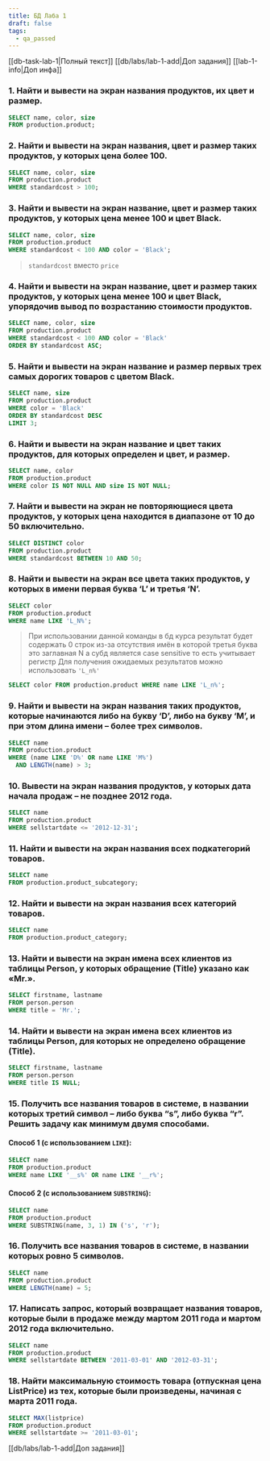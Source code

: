 ```yaml
---
title: БД Лаба 1
draft: false
tags:
  - qa_passed
---
```


[[db-task-lab-1|Полный текст]]
[[db/labs/lab-1-add|Доп задания]]
[[lab-1-info|Доп инфа]]

### 1. Найти и вывести на экран названия продуктов, их цвет и размер.

```sql
SELECT name, color, size
FROM production.product;
```

### 2. Найти и вывести на экран названия, цвет и размер таких продуктов, у которых цена более 100.

```sql
SELECT name, color, size
FROM production.product
WHERE standardcost > 100;
```

### 3. Найти и вывести на экран название, цвет и размер таких продуктов, у которых цена менее 100 и цвет Black.

```sql
SELECT name, color, size
FROM production.product
WHERE standardcost < 100 AND color = 'Black';
```

> `standardcost` вместо `price`

### 4. Найти и вывести на экран название, цвет и размер таких продуктов, у которых цена менее 100 и цвет Black, упорядочив вывод по возрастанию стоимости продуктов.

```sql
SELECT name, color, size
FROM production.product
WHERE standardcost < 100 AND color = 'Black'
ORDER BY standardcost ASC;
```

### 5. Найти и вывести на экран название и размер первых трех самых дорогих товаров с цветом Black.

```sql
SELECT name, size
FROM production.product
WHERE color = 'Black'
ORDER BY standardcost DESC
LIMIT 3;
```

### 6. Найти и вывести на экран название и цвет таких продуктов, для которых определен и цвет, и размер.

```sql
SELECT name, color
FROM production.product
WHERE color IS NOT NULL AND size IS NOT NULL;
```

### 7. Найти и вывести на экран не повторяющиеся цвета продуктов, у которых цена находится в диапазоне от 10 до 50 включительно.

```sql
SELECT DISTINCT color
FROM production.product
WHERE standardcost BETWEEN 10 AND 50;
```

### 8. Найти и вывести на экран все цвета таких продуктов, у которых в имени первая буква ‘L’ и третья ‘N’.

```sql
SELECT color
FROM production.product
WHERE name LIKE 'L_N%';
```

> При использовании данной команды в бд курса результат будет содержать 0 строк из-за отсутствия имён в которой третья буква это заглавная N а субд является case sensitive то есть учитывает регистр
> Для получения ожидаемых результатов можно использовать `'L_n%'`

```sql
SELECT color FROM production.product WHERE name LIKE 'L_n%';
```

### 9. Найти и вывести на экран названия таких продуктов, которые начинаются либо на букву ‘D’, либо на букву ‘M’, и при этом длина имени – более трех символов.

```sql
SELECT name
FROM production.product
WHERE (name LIKE 'D%' OR name LIKE 'M%')
  AND LENGTH(name) > 3;
```

### 10. Вывести на экран названия продуктов, у которых дата начала продаж – не позднее 2012 года.

```sql
SELECT name
FROM production.product
WHERE sellstartdate <= '2012-12-31';
```

### 11. Найти и вывести на экран названия всех подкатегорий товаров.

```sql
SELECT name
FROM production.product_subcategory;
```

### 12. Найти и вывести на экран названия всех категорий товаров.

```sql
SELECT name
FROM production.product_category;
```

### 13. Найти и вывести на экран имена всех клиентов из таблицы Person, у которых обращение (Title) указано как «Mr.».

```sql
SELECT firstname, lastname
FROM person.person
WHERE title = 'Mr.';
```

### 14. Найти и вывести на экран имена всех клиентов из таблицы Person, для которых не определено обращение (Title).

```sql
SELECT firstname, lastname
FROM person.person
WHERE title IS NULL;
```

### 15. Получить все названия товаров в системе, в названии которых третий символ – либо буква “s”, либо буква “r”. Решить задачу как минимум двумя способами.

#### Способ 1 (с использованием `LIKE`):

```sql
SELECT name
FROM production.product
WHERE name LIKE '__s%' OR name LIKE '__r%';
```

#### Способ 2 (с использованием `SUBSTRING`):

```sql
SELECT name
FROM production.product
WHERE SUBSTRING(name, 3, 1) IN ('s', 'r');
```

### 16. Получить все названия товаров в системе, в названии которых ровно 5 символов.

```sql
SELECT name
FROM production.product
WHERE LENGTH(name) = 5;
```

### 17. Написать запрос, который возвращает названия товаров, которые были в продаже между мартом 2011 года и мартом 2012 года включительно.

```sql
SELECT name
FROM production.product
WHERE sellstartdate BETWEEN '2011-03-01' AND '2012-03-31';
```

### 18. Найти максимальную стоимость товара (отпускная цена ListPrice) из тех, которые были произведены, начиная с марта 2011 года.

```sql
SELECT MAX(listprice)
FROM production.product
WHERE sellstartdate >= '2011-03-01';
```

[[db/labs/lab-1-add|Доп задания]]
